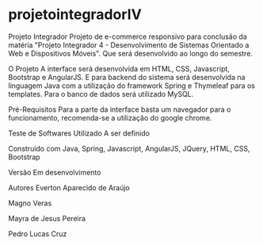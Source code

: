 # projetointegradorIV

Projeto Integrador
Projeto de e-commerce responsivo para conclusão da matéria "Projeto Integrador 4 - Desenvolvimento de Sistemas Orientado a Web e Dispositivos Móveis". Que será desenvolvido ao longo do semestre.

O Projeto
A interface será desenvolvida em HTML, CSS, Javascript, Bootstrap e AngularJS. E para backend do sistema será desenvolvida na linguagem Java com a utilização do framework Spring e Thymeleaf para os templates. Para o banco de dados será utilizado MySQL.

Pré-Requisitos
Para a parte da interface basta um navegador para o funcionamento, recomenda-se a utilização do google chrome.

Teste de Softwares Utilizado
A ser definido

Construido com
Java, Spring, Javascript, AngularJS, JQuery, HTML, CSS, Bootstrap

Versão
Em desenvolvimento

Autores
Everton Aparecido de Araújo

Magno Veras

Mayra de Jesus Pereira

Pedro Lucas Cruz
